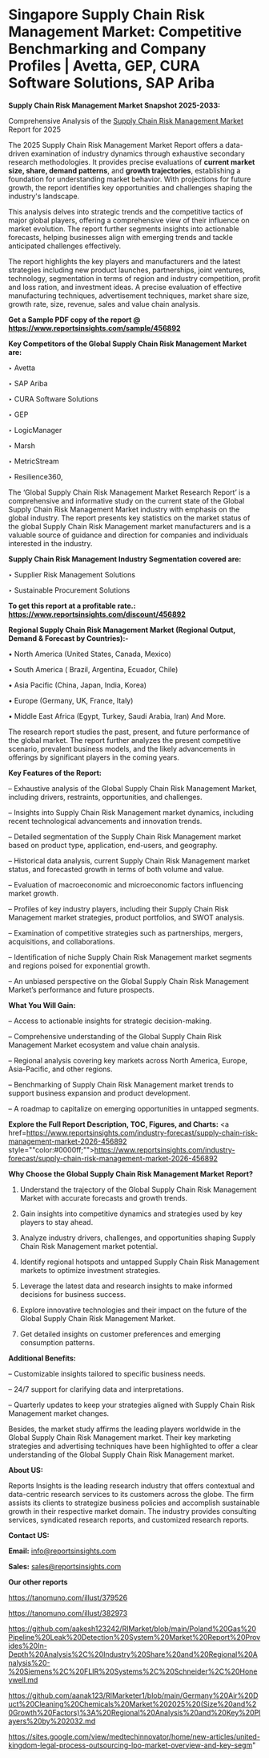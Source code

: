 # Singapore Supply Chain Risk Management Market: Competitive Benchmarking and Company Profiles | Avetta, GEP, CURA Software Solutions, SAP Ariba

<strong>Supply Chain Risk Management Market Snapshot 2025-2033:</strong>

Comprehensive Analysis of the <a href=https://www.reportsinsights.com/sample/456892>Supply Chain Risk Management Market</a> Report for 2025

The 2025 Supply Chain Risk Management Market Report offers a data-driven examination of industry dynamics through exhaustive secondary research methodologies. It provides precise evaluations of <strong>current market size, share, demand patterns</strong>, and <strong>growth trajectories</strong>, establishing a foundation for understanding market behavior. With projections for future growth, the report identifies key opportunities and challenges shaping the industry's landscape.

This analysis delves into strategic trends and the competitive tactics of major global players, offering a comprehensive view of their influence on market evolution. The report further segments insights into actionable forecasts, helping businesses align with emerging trends and tackle anticipated challenges effectively.

The report highlights the key players and manufacturers and the latest strategies including new product launches, partnerships, joint ventures, technology, segmentation in terms of region and industry competition, profit and loss ration, and investment ideas. A precise evaluation of effective manufacturing techniques, advertisement techniques, market share size, growth rate, size, revenue, sales and value chain analysis.

<strong>Get a Sample PDF copy of the report @ <a href=https://www.reportsinsights.com/sample/456892 style=color:#0000ff;>https://www.reportsinsights.com/sample/456892</a></strong>

<strong>Key Competitors of the Global Supply Chain Risk Management Market are:</strong>

‣ Avetta

‣ SAP Ariba

‣ CURA Software Solutions

‣ GEP

‣ LogicManager

‣ Marsh

‣ MetricStream

‣ Resilience360,

The ‘Global Supply Chain Risk Management Market Research Report’ is a comprehensive and informative study on the current state of the Global Supply Chain Risk Management Market industry with emphasis on the global industry. The report presents key statistics on the market status of the global Supply Chain Risk Management market manufacturers and is a valuable source of guidance and direction for companies and individuals interested in the industry.

<strong>Supply Chain Risk Management Industry Segmentation covered are:</strong>

‣ Supplier Risk Management Solutions

‣ Sustainable Procurement Solutions

<strong>To get this report at a profitable rate.: <a href=https://www.reportsinsights.com/discount/456892 style=color:#0000ff;>https://www.reportsinsights.com/discount/456892</a></strong>

<strong>Regional Supply Chain Risk Management Market (Regional Output, Demand &amp; Forecast by Countries):-</strong>

• North America (United States, Canada, Mexico)

• South America ( Brazil, Argentina, Ecuador, Chile)

• Asia Pacific (China, Japan, India, Korea)

• Europe (Germany, UK, France, Italy)

• Middle East Africa (Egypt, Turkey, Saudi Arabia, Iran) And More.

The research report studies the past, present, and future performance of the global market. The report further analyzes the present competitive scenario, prevalent business models, and the likely advancements in offerings by significant players in the coming years.

<strong>Key Features of the Report:</strong>

– Exhaustive analysis of the Global Supply Chain Risk Management Market, including drivers, restraints, opportunities, and challenges.

– Insights into Supply Chain Risk Management market dynamics, including recent technological advancements and innovation trends.

– Detailed segmentation of the Supply Chain Risk Management market based on product type, application, end-users, and geography.

– Historical data analysis, current Supply Chain Risk Management market status, and forecasted growth in terms of both volume and value.

– Evaluation of macroeconomic and microeconomic factors influencing market growth.

– Profiles of key industry players, including their Supply Chain Risk Management market strategies, product portfolios, and SWOT analysis.

– Examination of competitive strategies such as partnerships, mergers, acquisitions, and collaborations.

– Identification of niche Supply Chain Risk Management market segments and regions poised for exponential growth.

– An unbiased perspective on the Global Supply Chain Risk Management Market’s performance and future prospects.

<strong>What You Will Gain:</strong>

– Access to actionable insights for strategic decision-making.

– Comprehensive understanding of the Global Supply Chain Risk Management Market ecosystem and value chain analysis.

– Regional analysis covering key markets across North America, Europe, Asia-Pacific, and other regions.

– Benchmarking of Supply Chain Risk Management market trends to support business expansion and product development.

– A roadmap to capitalize on emerging opportunities in untapped segments.

<strong>Explore the Full Report Description, TOC, Figures, and Charts:</strong>
<a href=https://www.reportsinsights.com/industry-forecast/supply-chain-risk-management-market-2026-456892 style=""color:#0000ff;"">https://www.reportsinsights.com/industry-forecast/supply-chain-risk-management-market-2026-456892</a>

<strong>Why Choose the Global Supply Chain Risk Management Market Report?</strong>

1. Understand the trajectory of the Global Supply Chain Risk Management Market with accurate forecasts and growth trends.

2. Gain insights into competitive dynamics and strategies used by key players to stay ahead.

3. Analyze industry drivers, challenges, and opportunities shaping Supply Chain Risk Management market potential.

4. Identify regional hotspots and untapped Supply Chain Risk Management markets to optimize investment strategies.

5. Leverage the latest data and research insights to make informed decisions for business success.

6. Explore innovative technologies and their impact on the future of the Global Supply Chain Risk Management Market.

7. Get detailed insights on customer preferences and emerging consumption patterns.

<strong>Additional Benefits:</strong>

– Customizable insights tailored to specific business needs.

– 24/7 support for clarifying data and interpretations.

– Quarterly updates to keep your strategies aligned with Supply Chain Risk Management market changes.

Besides, the market study affirms the leading players worldwide in the Global Supply Chain Risk Management market. Their key marketing strategies and advertising techniques have been highlighted to offer a clear understanding of the Global Supply Chain Risk Management market.

<strong><strong>About US</strong>:</strong>

Reports Insights is the leading research industry that offers contextual and data-centric research services to its customers across the globe. The firm assists its clients to strategize business policies and accomplish sustainable growth in their respective market domain. The industry provides consulting services, syndicated research reports, and customized research reports.

<strong>Contact US:</strong>

<p class=><b>Email:</b> <a href=mailto:info@reportsinsights.com>info@reportsinsights.com</a></p>
<p class=><b>Sales:</b> <a href=mailto:sales@reportsinsights.com>sales@reportsinsights.com</a></p>

<strong>Our other reports</strong>

<a href=https://tanomuno.com/illust/379526>https://tanomuno.com/illust/379526</a>

<a href=https://tanomuno.com/illust/382973>https://tanomuno.com/illust/382973</a>

<a href=https://github.com/aakesh123242/RIMarket/blob/main/Poland%20Gas%20Pipeline%20Leak%20Detection%20System%20Market%20Report%20Provides%20In-Depth%20Analysis%2C%20Industry%20Share%20and%20Regional%20Analysis%20-%20Siemens%2C%20FLIR%20Systems%2C%20Schneider%2C%20Honeywell.md>https://github.com/aakesh123242/RIMarket/blob/main/Poland%20Gas%20Pipeline%20Leak%20Detection%20System%20Market%20Report%20Provides%20In-Depth%20Analysis%2C%20Industry%20Share%20and%20Regional%20Analysis%20-%20Siemens%2C%20FLIR%20Systems%2C%20Schneider%2C%20Honeywell.md</a>

<a href=https://github.com/aanak123/RIMarketer1/blob/main/Germany%20Air%20Duct%20Cleaning%20Chemicals%20Market%202025%20(Size%20and%20Growth%20Factors)%3A%20Regional%20Analysis%20and%20Key%20Players%20by%202032.md>https://github.com/aanak123/RIMarketer1/blob/main/Germany%20Air%20Duct%20Cleaning%20Chemicals%20Market%202025%20(Size%20and%20Growth%20Factors)%3A%20Regional%20Analysis%20and%20Key%20Players%20by%202032.md</a>

<a href=https://sites.google.com/view/medtechinnovator/home/new-articles/united-kingdom-legal-process-outsourcing-lpo-market-overview-and-key-segm>https://sites.google.com/view/medtechinnovator/home/new-articles/united-kingdom-legal-process-outsourcing-lpo-market-overview-and-key-segm</a>"
